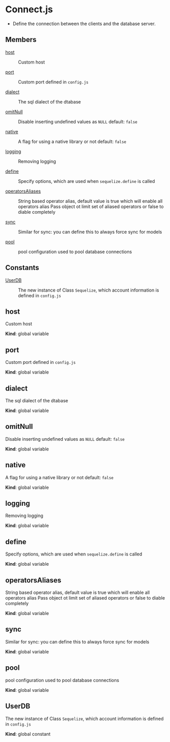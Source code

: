 Connect.js
===
- Define the connection between the clients and the database server.

## Members

<dl>
<dt><a href="#host">host</a></dt>
<dd><p>Custom host</p>
</dd>
<dt><a href="#port">port</a></dt>
<dd><p>Custom port defined in <code>config.js</code></p>
</dd>
<dt><a href="#dialect">dialect</a></dt>
<dd><p>The sql dialect of the dtabase</p>
</dd>
<dt><a href="#omitNull">omitNull</a></dt>
<dd><p>Disable inserting undefined values as <code>NULL</code>
default: <code>false</code></p>
</dd>
<dt><a href="#native">native</a></dt>
<dd><p>A flag for using a native library or not
default: <code>false</code></p>
</dd>
<dt><a href="#logging">logging</a></dt>
<dd><p>Removing logging</p>
</dd>
<dt><a href="#define">define</a></dt>
<dd><p>Specify options, which are used when <code>sequelize.define</code> is called</p>
</dd>
<dt><a href="#operatorsAliases">operatorsAliases</a></dt>
<dd><p>String based operator alias, default value is true which will enable all operators alias
Pass object ot limit set of aliased operators or false to diable completely</p>
</dd>
<dt><a href="#sync">sync</a></dt>
<dd><p>Similar for sync: you can define this to always force sync for models</p>
</dd>
<dt><a href="#pool">pool</a></dt>
<dd><p>pool configuration used to pool database connections</p>
</dd>
</dl>

## Constants

<dl>
<dt><a href="#UserDB">UserDB</a></dt>
<dd><p>The new instance of Class <code>Sequelize</code>, which account information is defined in <code>config.js</code></p>
</dd>
</dl>

<a name="host"></a>

## host
Custom host

**Kind**: global variable  
<a name="port"></a>

## port
Custom port defined in `config.js`

**Kind**: global variable  
<a name="dialect"></a>

## dialect
The sql dialect of the dtabase

**Kind**: global variable  
<a name="omitNull"></a>

## omitNull
Disable inserting undefined values as `NULL`
default: `false`

**Kind**: global variable  
<a name="native"></a>

## native
A flag for using a native library or not
default: `false`

**Kind**: global variable  
<a name="logging"></a>

## logging
Removing logging

**Kind**: global variable  
<a name="define"></a>

## define
Specify options, which are used when `sequelize.define` is called

**Kind**: global variable  
<a name="operatorsAliases"></a>

## operatorsAliases
String based operator alias, default value is true which will enable all operators alias
Pass object ot limit set of aliased operators or false to diable completely

**Kind**: global variable  
<a name="sync"></a>

## sync
Similar for sync: you can define this to always force sync for models

**Kind**: global variable  
<a name="pool"></a>

## pool
pool configuration used to pool database connections

**Kind**: global variable  
<a name="UserDB"></a>

## UserDB
The new instance of Class `Sequelize`, which account information is defined in `config.js`

**Kind**: global constant


